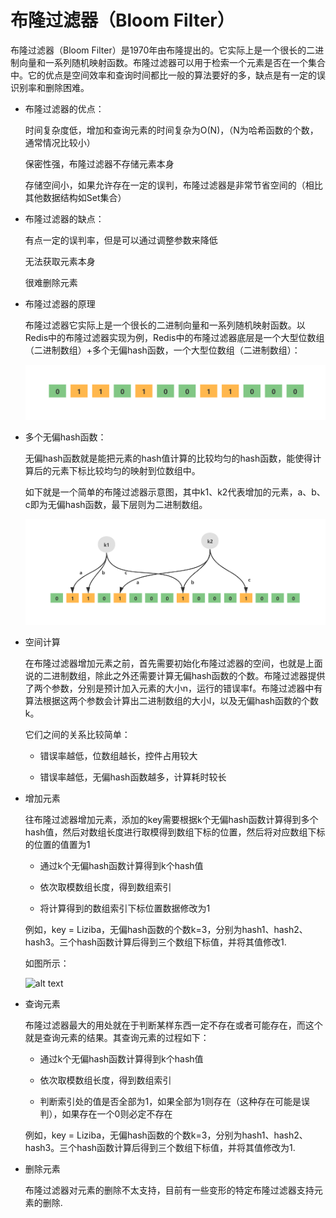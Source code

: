 # 布隆过滤器（Bloom Filter）

布隆过滤器（Bloom Filter）是1970年由布隆提出的。它实际上是一个很长的二进制向量和一系列随机映射函数。布隆过滤器可以用于检索一个元素是否在一个集合中。它的优点是空间效率和查询时间都比一般的算法要好的多，缺点是有一定的误识别率和删除困难。

- 布隆过滤器的优点：

    时间复杂度低，增加和查询元素的时间复杂为O(N)，（N为哈希函数的个数，通常情况比较小）

    保密性强，布隆过滤器不存储元素本身

    存储空间小，如果允许存在一定的误判，布隆过滤器是非常节省空间的（相比其他数据结构如Set集合）

- 布隆过滤器的缺点：

    有点一定的误判率，但是可以通过调整参数来降低

    无法获取元素本身

    很难删除元素

- 布隆过滤器的原理

    布隆过滤器它实际上是一个很长的二进制向量和一系列随机映射函数。以Redis中的布隆过滤器实现为例，Redis中的布隆过滤器底层是一个大型位数组（二进制数组）+多个无偏hash函数，一个大型位数组（二进制数组）：

    ![alt text](/images/布隆过滤器/image-22.png)

- 多个无偏hash函数：

    无偏hash函数就是能把元素的hash值计算的比较均匀的hash函数，能使得计算后的元素下标比较均匀的映射到位数组中。

    如下就是一个简单的布隆过滤器示意图，其中k1、k2代表增加的元素，a、b、c即为无偏hash函数，最下层则为二进制数组。

    ![alt text](/images/布隆过滤器/image-23.png)

- 空间计算

    在布隆过滤器增加元素之前，首先需要初始化布隆过滤器的空间，也就是上面说的二进制数组，除此之外还需要计算无偏hash函数的个数。布隆过滤器提供了两个参数，分别是预计加入元素的大小n，运行的错误率f。布隆过滤器中有算法根据这两个参数会计算出二进制数组的大小l，以及无偏hash函数的个数k。

    它们之间的关系比较简单：

    - 错误率越低，位数组越长，控件占用较大

    - 错误率越低，无偏hash函数越多，计算耗时较长

- 增加元素

    往布隆过滤器增加元素，添加的key需要根据k个无偏hash函数计算得到多个hash值，然后对数组长度进行取模得到数组下标的位置，然后将对应数组下标的位置的值置为1

    - 通过k个无偏hash函数计算得到k个hash值

    - 依次取模数组长度，得到数组索引

    - 将计算得到的数组索引下标位置数据修改为1

    例如，key = Liziba，无偏hash函数的个数k=3，分别为hash1、hash2、hash3。三个hash函数计算后得到三个数组下标值，并将其值修改1.

    如图所示：

    ![alt text](image-24.png)

- 查询元素

    布隆过滤器最大的用处就在于判断某样东西一定不存在或者可能存在，而这个就是查询元素的结果。其查询元素的过程如下：

    - 通过k个无偏hash函数计算得到k个hash值
    
    - 依次取模数组长度，得到数组索引
    
    - 判断索引处的值是否全部为1，如果全部为1则存在（这种存在可能是误判），如果存在一个0则必定不存在

    例如，key = Liziba，无偏hash函数的个数k=3，分别为hash1、hash2、hash3。三个hash函数计算后得到三个数组下标值，并将其值修改为1.
    
- 删除元素

    布隆过滤器对元素的删除不太支持，目前有一些变形的特定布隆过滤器支持元素的删除.
